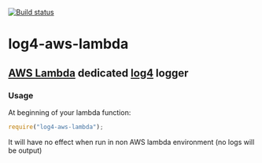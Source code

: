 [![Build status][circleci-image]][circleci-url]

# log4-aws-lambda

## [AWS Lambda](https://aws.amazon.com/lambda/) dedicated [log4](https://github.com/medikoo/log4/) logger

### Usage

At beginning of your lambda function:

```javascript
require("log4-aws-lambda");
```

It will have no effect when run in non AWS lambda environment (no logs will be output)

[circleci-image]: https://img.shields.io/circleci/project/github/medikoo/log4-aws-lambda.svg
[circleci-url]: https://circleci.com/gh/medikoo/log4-aws-lambda

